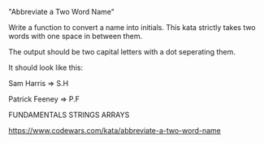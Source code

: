 "Abbreviate a Two Word Name"

Write a function to convert a name into initials. This kata strictly takes two words with one space in between them.

The output should be two capital letters with a dot seperating them.

It should look like this:

Sam Harris => S.H

Patrick Feeney => P.F

FUNDAMENTALS		STRINGS		ARRAYS

https://www.codewars.com/kata/abbreviate-a-two-word-name